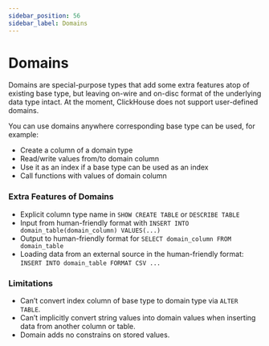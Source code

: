 ```yaml
---
sidebar_position: 56
sidebar_label: Domains
---
```


# Domains

Domains are special-purpose types that add some extra features atop of existing base type, but leaving on-wire and on-disc format of the underlying data type intact. At the moment, ClickHouse does not support user-defined domains.

You can use domains anywhere corresponding base type can be used, for example:

-   Create a column of a domain type
-   Read/write values from/to domain column
-   Use it as an index if a base type can be used as an index
-   Call functions with values of domain column

### Extra Features of Domains

-   Explicit column type name in `SHOW CREATE TABLE` or `DESCRIBE TABLE`
-   Input from human-friendly format with `INSERT INTO domain_table(domain_column) VALUES(...)`
-   Output to human-friendly format for `SELECT domain_column FROM domain_table`
-   Loading data from an external source in the human-friendly format: `INSERT INTO domain_table FORMAT CSV ...`

### Limitations

-   Can’t convert index column of base type to domain type via `ALTER TABLE`.
-   Can’t implicitly convert string values into domain values when inserting data from another column or table.
-   Domain adds no constrains on stored values.

